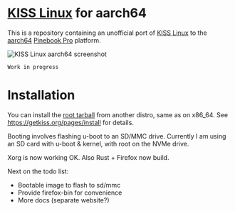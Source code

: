 # [KISS Linux](https://getkiss.org/) for aarch64

This is a repository containing an unofficial port of [KISS Linux](https://getkiss.org/) to the [aarch64](https://en.wikipedia.org/wiki/ARM_architecture#AArch64) [Pinebook Pro](https://www.pine64.org/pinebook-pro/) platform.

![KISS Linux aarch64 screenshot](https://raw.githubusercontent.com/jedavies-dev/kiss-aarch64/master/screenshot3.png "KISS Linux aarch64")

```Work in progress```


# Installation
You can install the [root tarball](https://github.com/jedavies-dev/kiss-aarch64/releases/download/0.1/kiss-chroot.tar.xz) from another distro, same as on x86_64.  See https://getkiss.org/pages/install for details.

Booting involves flashing u-boot to an SD/MMC drive.  Currently I am using an SD card with u-boot & kernel, with root on the NVMe drive.

Xorg is now working OK.  Also Rust + Firefox now build.

Next on the todo list:
 - Bootable image to flash to sd/mmc
 - Provide firefox-bin for convenience
 - More docs (separate website?)
 
